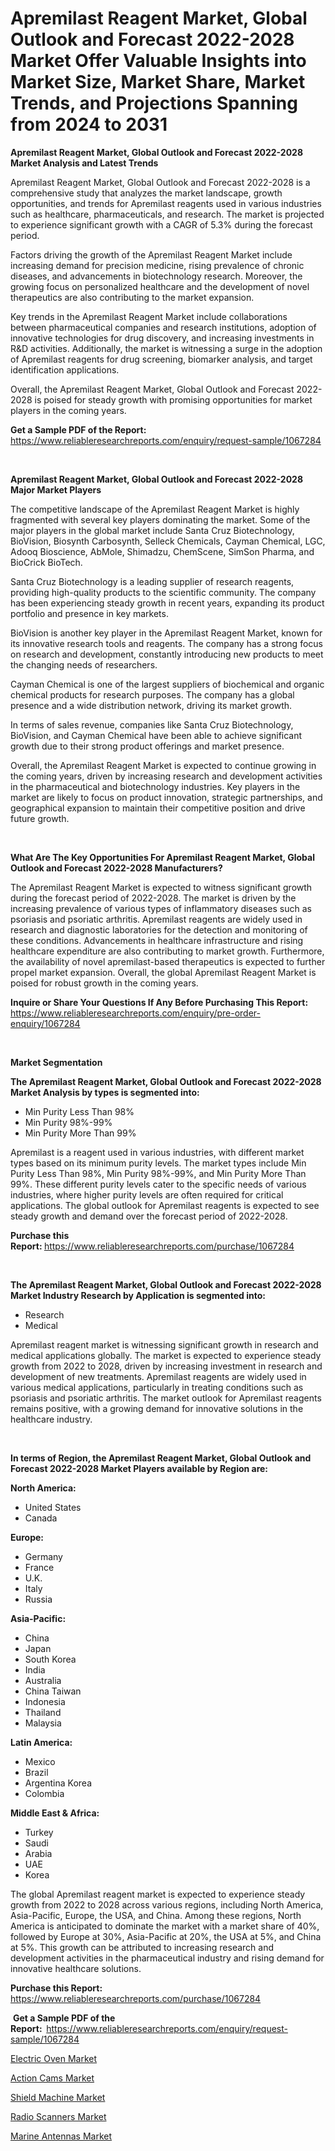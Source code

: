 <p><h1>Apremilast Reagent Market, Global Outlook and Forecast 2022-2028 Market Offer Valuable Insights into Market Size, Market Share, Market Trends, and Projections Spanning from 2024 to 2031</h1></p><p><strong>Apremilast Reagent Market, Global Outlook and Forecast 2022-2028 Market Analysis and Latest Trends</strong></p>
<p><p>Apremilast Reagent Market, Global Outlook and Forecast 2022-2028 is a comprehensive study that analyzes the market landscape, growth opportunities, and trends for Apremilast reagents used in various industries such as healthcare, pharmaceuticals, and research. The market is projected to experience significant growth with a CAGR of 5.3% during the forecast period.</p><p>Factors driving the growth of the Apremilast Reagent Market include increasing demand for precision medicine, rising prevalence of chronic diseases, and advancements in biotechnology research. Moreover, the growing focus on personalized healthcare and the development of novel therapeutics are also contributing to the market expansion.</p><p>Key trends in the Apremilast Reagent Market include collaborations between pharmaceutical companies and research institutions, adoption of innovative technologies for drug discovery, and increasing investments in R&D activities. Additionally, the market is witnessing a surge in the adoption of Apremilast reagents for drug screening, biomarker analysis, and target identification applications.</p><p>Overall, the Apremilast Reagent Market, Global Outlook and Forecast 2022-2028 is poised for steady growth with promising opportunities for market players in the coming years.</p></p>
<p><strong>Get a Sample PDF of the Report:&nbsp;</strong> <a href="https://www.reliableresearchreports.com/enquiry/request-sample/1067284">https://www.reliableresearchreports.com/enquiry/request-sample/1067284</a></p>
<p>&nbsp;</p>
<p><strong>Apremilast Reagent Market, Global Outlook and Forecast 2022-2028 Major Market Players</strong></p>
<p><p>The competitive landscape of the Apremilast Reagent Market is highly fragmented with several key players dominating the market. Some of the major players in the global market include Santa Cruz Biotechnology, BioVision, Biosynth Carbosynth, Selleck Chemicals, Cayman Chemical, LGC, Adooq Bioscience, AbMole, Shimadzu, ChemScene, SimSon Pharma, and BioCrick BioTech.</p><p>Santa Cruz Biotechnology is a leading supplier of research reagents, providing high-quality products to the scientific community. The company has been experiencing steady growth in recent years, expanding its product portfolio and presence in key markets.</p><p>BioVision is another key player in the Apremilast Reagent Market, known for its innovative research tools and reagents. The company has a strong focus on research and development, constantly introducing new products to meet the changing needs of researchers.</p><p>Cayman Chemical is one of the largest suppliers of biochemical and organic chemical products for research purposes. The company has a global presence and a wide distribution network, driving its market growth.</p><p>In terms of sales revenue, companies like Santa Cruz Biotechnology, BioVision, and Cayman Chemical have been able to achieve significant growth due to their strong product offerings and market presence.</p><p>Overall, the Apremilast Reagent Market is expected to continue growing in the coming years, driven by increasing research and development activities in the pharmaceutical and biotechnology industries. Key players in the market are likely to focus on product innovation, strategic partnerships, and geographical expansion to maintain their competitive position and drive future growth.</p></p>
<p>&nbsp;</p>
<p><strong>What Are The Key Opportunities For Apremilast Reagent Market, Global Outlook and Forecast 2022-2028 Manufacturers?</strong></p>
<p><p>The Apremilast Reagent Market is expected to witness significant growth during the forecast period of 2022-2028. The market is driven by the increasing prevalence of various types of inflammatory diseases such as psoriasis and psoriatic arthritis. Apremilast reagents are widely used in research and diagnostic laboratories for the detection and monitoring of these conditions. Advancements in healthcare infrastructure and rising healthcare expenditure are also contributing to market growth. Furthermore, the availability of novel apremilast-based therapeutics is expected to further propel market expansion. Overall, the global Apremilast Reagent Market is poised for robust growth in the coming years.</p></p>
<p><strong>Inquire or Share Your Questions If Any Before Purchasing This Report:</strong> <a href="https://www.reliableresearchreports.com/enquiry/pre-order-enquiry/1067284">https://www.reliableresearchreports.com/enquiry/pre-order-enquiry/1067284</a></p>
<p>&nbsp;</p>
<p><strong>Market Segmentation</strong></p>
<p><strong>The Apremilast Reagent Market, Global Outlook and Forecast 2022-2028 Market Analysis by types is segmented into:</strong></p>
<p><ul><li>Min Purity Less Than 98%</li><li>Min Purity 98%-99%</li><li>Min Purity More Than 99%</li></ul></p>
<p><p>Apremilast is a reagent used in various industries, with different market types based on its minimum purity levels. The market types include Min Purity Less Than 98%, Min Purity 98%-99%, and Min Purity More Than 99%. These different purity levels cater to the specific needs of various industries, where higher purity levels are often required for critical applications. The global outlook for Apremilast reagents is expected to see steady growth and demand over the forecast period of 2022-2028.</p></p>
<p><strong>Purchase this Report:&nbsp;</strong><a href="https://www.reliableresearchreports.com/purchase/1067284">https://www.reliableresearchreports.com/purchase/1067284</a></p>
<p>&nbsp;</p>
<p><strong>The Apremilast Reagent Market, Global Outlook and Forecast 2022-2028 Market Industry Research by Application is segmented into:</strong></p>
<p><ul><li>Research</li><li>Medical</li></ul></p>
<p><p>Apremilast reagent market is witnessing significant growth in research and medical applications globally. The market is expected to experience steady growth from 2022 to 2028, driven by increasing investment in research and development of new treatments. Apremilast reagents are widely used in various medical applications, particularly in treating conditions such as psoriasis and psoriatic arthritis. The market outlook for Apremilast reagents remains positive, with a growing demand for innovative solutions in the healthcare industry.</p></p>
<p>&nbsp;</p>
<p><strong>In terms of Region, the Apremilast Reagent Market, Global Outlook and Forecast 2022-2028 Market Players available by Region are:</strong></p>
<p>
    <p> <strong> North America: </strong>
        <ul>
            <li>United States</li>
            <li>Canada</li>
        </ul>
        </p> 
    <p> <strong> Europe: </strong>
        <ul>
            <li>Germany</li>
            <li>France</li>
            <li>U.K.</li>
            <li>Italy</li>
            <li>Russia</li>
        </ul>
        </p> 
    <p> <strong> Asia-Pacific: </strong>
        <ul>
            <li>China</li>
            <li>Japan</li>
            <li>South Korea</li>
            <li>India</li>
            <li>Australia</li>
            <li>China Taiwan</li>
            <li>Indonesia</li>
            <li>Thailand</li>
            <li>Malaysia</li>
        </ul>
        </p> 
    <p> <strong> Latin America: </strong>
        <ul>
            <li>Mexico</li>
            <li>Brazil</li>
            <li>Argentina Korea</li>
            <li>Colombia</li>
        </ul>
        </p> 
    <p> <strong> Middle East & Africa: </strong>
        <ul>
            <li>Turkey</li>
            <li>Saudi</li>
            <li>Arabia</li>
            <li>UAE</li>
            <li>Korea</li>
        </ul>
    </p>
    </p>
<p><p>The global Apremilast reagent market is expected to experience steady growth from 2022 to 2028 across various regions, including North America, Asia-Pacific, Europe, the USA, and China. Among these regions, North America is anticipated to dominate the market with a market share of 40%, followed by Europe at 30%, Asia-Pacific at 20%, the USA at 5%, and China at 5%. This growth can be attributed to increasing research and development activities in the pharmaceutical industry and rising demand for innovative healthcare solutions.</p></p>
<p><strong>Purchase this Report: </strong><a href="https://www.reliableresearchreports.com/purchase/1067284">https://www.reliableresearchreports.com/purchase/1067284</a></p>
<p>&nbsp;<strong>Get a Sample PDF of the Report:&nbsp;&nbsp;</strong><a href="https://www.reliableresearchreports.com/enquiry/request-sample/1067284">https://www.reliableresearchreports.com/enquiry/request-sample/1067284</a></p>
<p><strong></strong></p>
<p><p><a href="https://medium.com/@kevenjewess/electric-oven-market-insights-into-market-cagr-market-trends-and-growth-strategies-0a354c5b678a">Electric Oven Market</a></p><p><a href="https://medium.com/@kevenjewess/decoding-action-cams-market-metrics-market-share-trends-and-growth-patterns-31824a9c86e7">Action Cams Market</a></p><p><a href="https://medium.com/@kevenjewess/shield-machine-market-the-key-to-successful-business-strategy-forecast-till-2031-dbb646fc2a56">Shield Machine Market</a></p><p><a href="https://medium.com/@kevenjewess/radio-scanners-market-trends-and-market-analysis-forecasted-for-period-2024-2031-862ff5c56ed5">Radio Scanners Market</a></p><p><a href="https://medium.com/@kevenjewess/marine-antennas-market-trends-forecast-and-competitive-analysis-to-2031-d652a7418416">Marine Antennas Market</a></p></p>